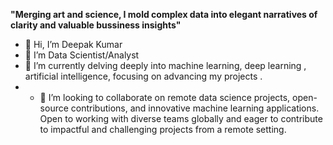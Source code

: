   <b>"Merging art and science, I mold complex data into elegant narratives of clarity and valuable bussiness insights"</b>

- 👋 Hi, I’m Deepak Kumar
- 👀 I’m Data Scientist/Analyst
- 🌱 I’m currently delving deeply into machine learning, deep learning , artificial intelligence, focusing on advancing my projects .
- - 💞️ I’m looking to collaborate on remote data science projects, open-source contributions, and innovative machine learning applications.<br>
       Open to working with diverse teams globally and eager to contribute to 
       impactful and challenging projects from a remote setting.

